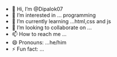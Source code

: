 - 👋 Hi, I’m @Dipalok07
- 👀 I’m interested in ... programming
- 🌱 I’m currently learning ...html,css and js
- 💞️ I’m looking to collaborate on ...
- 📫 How to reach me ...
- 😄 Pronouns: ...he/him
- ⚡ Fun fact: ...

<!---
Dipalok07/Dipalok07 is a ✨ special ✨ repository because its `README.md` (this file) appears on your GitHub profile.
You can click the Preview link to take a look at your changes.
--->
